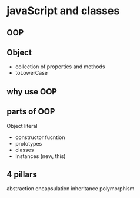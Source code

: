 # javaScript and classes 

## OOP 

## Object 
- collection of properties and methods
- toLowerCase

## why use OOP

## parts of OOP
Object literal

- constructor fucntion
- prototypes
- classes
- Instances (new, this)


## 4 pillars

abstraction
encapsulation
inheritance
polymorphism